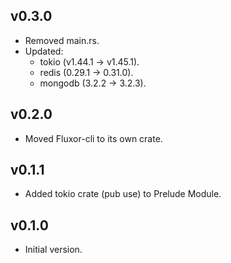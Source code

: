 ## v0.3.0

- Removed main.rs.
- Updated:
    - tokio (v1.44.1 -> v1.45.1).
    - redis (0.29.1 -> 0.31.0).
    - mongodb (3.2.2 -> 3.2.3).

## v0.2.0

- Moved Fluxor-cli to its own crate.

## v0.1.1

- Added tokio crate (pub use) to Prelude Module.

## v0.1.0

- Initial version.